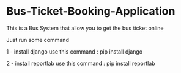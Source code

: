 # Bus-Ticket-Booking-Application

This is a Bus System that allow you to get the bus ticket online

Just run some command

1 - install django use this command : pip install django

2 - install reportlab use this command : pip install reportlab
